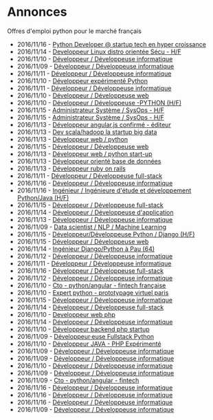 # Annonces

Offres d'emploi python pour le marché français

* 2016/11/16 - [Python Developer @ startup tech en hyper croissance](http://www.pyjobs.fr/jobs/details/4089/python-developer-startup-tech-en-hyper-croissance "Python Developer @ startup tech en hyper croissance")
* 2016/11/14 - [Developpeur Linux distro orientée Sécu - H/F](http://www.pyjobs.fr/jobs/details/4073/developpeur-linux-distro-orientee-secu-h-f "Developpeur Linux distro orientée Sécu - H/F")
* 2016/11/10 - [Développeur / Développeuse informatique](http://www.pyjobs.fr/jobs/details/4044/developpeur-developpeuse-informatique "Développeur / Développeuse informatique")
* 2016/11/09 - [Développeur / Développeuse informatique](http://www.pyjobs.fr/jobs/details/4032/developpeur-developpeuse-informatique "Développeur / Développeuse informatique")
* 2016/11/11 - [Développeur / Développeuse informatique](http://www.pyjobs.fr/jobs/details/4057/developpeur-developpeuse-informatique "Développeur / Développeuse informatique")
* 2016/11/10 - [Développeur expérimenté Python](http://www.pyjobs.fr/jobs/details/4052/developpeur-experimente-python "Développeur expérimenté Python")
* 2016/11/11 - [Développeur / Développeuse informatique](http://www.pyjobs.fr/jobs/details/4058/developpeur-developpeuse-informatique "Développeur / Développeuse informatique")
* 2016/11/10 - [Développeur / Développeuse web](http://www.pyjobs.fr/jobs/details/4054/developpeur-developpeuse-web "Développeur / Développeuse web")
* 2016/11/10 - [Développeur / Développeuse -PYTHON (H/F)](http://www.pyjobs.fr/jobs/details/4051/developpeur-developpeuse-python-h-f "Développeur / Développeuse -PYTHON (H/F)")
* 2016/11/15 - [Administrateur Système / SysOps - H/F](http://www.pyjobs.fr/jobs/details/4079/administrateur-systeme-sysops-h-f "Administrateur Système / SysOps - H/F")
* 2016/11/15 - [Administrateur Système / SysOps - H/F](http://www.pyjobs.fr/jobs/details/4080/administrateur-systeme-sysops-h-f "Administrateur Système / SysOps - H/F")
* 2016/11/13 - [Développeur angular.js confirmé - éditeur](http://www.pyjobs.fr/jobs/details/4067/developpeur-angular-js-confirme-editeur "Développeur angular.js confirmé - éditeur")
* 2016/11/13 - [Dev scala/hadoop la startup big data](http://www.pyjobs.fr/jobs/details/4068/dev-scala-hadoop-la-startup-big-data "Dev scala/hadoop la startup big data")
* 2016/11/13 - [Développeur web / python](http://www.pyjobs.fr/jobs/details/4064/developpeur-web-python "Développeur web / python")
* 2016/11/15 - [Développeur / Développeuse web](http://www.pyjobs.fr/jobs/details/4078/developpeur-developpeuse-web "Développeur / Développeuse web")
* 2016/11/13 - [Développeur web / python start-up](http://www.pyjobs.fr/jobs/details/4065/developpeur-web-python-start-up "Développeur web / python start-up")
* 2016/11/13 - [Développeur orienté base de données](http://www.pyjobs.fr/jobs/details/4066/developpeur-oriente-base-de-donnees "Développeur orienté base de données")
* 2016/11/13 - [Développeur ruby on rails](http://www.pyjobs.fr/jobs/details/4063/developpeur-ruby-on-rails "Développeur ruby on rails")
* 2016/11/11 - [Développeur / Développeuse full-stack](http://www.pyjobs.fr/jobs/details/4056/developpeur-developpeuse-full-stack "Développeur / Développeuse full-stack")
* 2016/11/16 - [Développeur / Développeuse informatique](http://www.pyjobs.fr/jobs/details/4087/developpeur-developpeuse-informatique "Développeur / Développeuse informatique")
* 2016/11/16 - [Ingénieur / Ingénieure d'étude et développement Python/Java (H/F)](http://www.pyjobs.fr/jobs/details/4086/ingenieur-ingenieure-detude-et-developpement-python-java-h-f "Ingénieur / Ingénieure d'étude et développement Python/Java (H/F)")
* 2016/11/15 - [Développeur / Développeuse full-stack](http://www.pyjobs.fr/jobs/details/4077/developpeur-developpeuse-full-stack "Développeur / Développeuse full-stack")
* 2016/11/14 - [Développeur / Développeuse d'application](http://www.pyjobs.fr/jobs/details/4072/developpeur-developpeuse-dapplication "Développeur / Développeuse d'application")
* 2016/11/13 - [Développeur / Développeuse informatique](http://www.pyjobs.fr/jobs/details/4062/developpeur-developpeuse-informatique "Développeur / Développeuse informatique")
* 2016/11/09 - [Data scientist / NLP / Machine Learning](http://www.pyjobs.fr/jobs/details/4041/data-scientist-nlp-machine-learning "Data scientist / NLP / Machine Learning")
* 2016/11/15 - [Développeur/Développeuse Python / Django (H/F)](http://www.pyjobs.fr/jobs/details/4085/developpeur-developpeuse-python-django-h-f "Développeur/Développeuse Python / Django (H/F)")
* 2016/11/15 - [Développeur / Développeuse web](http://www.pyjobs.fr/jobs/details/4076/developpeur-developpeuse-web "Développeur / Développeuse web")
* 2016/11/14 - [Ingénieur Django/Python à Pau (64)](http://www.pyjobs.fr/jobs/details/4071/ingenieur-django-python-a-pau-64 "Ingénieur Django/Python à Pau (64)")
* 2016/11/12 - [Développeur / Développeuse informatique](http://www.pyjobs.fr/jobs/details/4061/developpeur-developpeuse-informatique "Développeur / Développeuse informatique")
* 2016/11/11 - [Développeur / Développeuse informatique](http://www.pyjobs.fr/jobs/details/4055/developpeur-developpeuse-informatique "Développeur / Développeuse informatique")
* 2016/11/16 - [Développeur / Développeuse full-stack](http://www.pyjobs.fr/jobs/details/4084/developpeur-developpeuse-full-stack "Développeur / Développeuse full-stack")
* 2016/11/12 - [Développeur / Développeuse informatique](http://www.pyjobs.fr/jobs/details/4060/developpeur-developpeuse-informatique "Développeur / Développeuse informatique")
* 2016/11/10 - [Cto - python/angular - fintech française](http://www.pyjobs.fr/jobs/details/4049/cto-python-angular-fintech-francaise "Cto - python/angular - fintech française")
* 2016/11/10 - [Expert python - prototypage virtuel paris](http://www.pyjobs.fr/jobs/details/4050/expert-python-prototypage-virtuel-paris "Expert python - prototypage virtuel paris")
* 2016/11/15 - [Développeur / Développeuse informatique](http://www.pyjobs.fr/jobs/details/4074/developpeur-developpeuse-informatique "Développeur / Développeuse informatique")
* 2016/11/14 - [Développeur / Développeuse full-stack](http://www.pyjobs.fr/jobs/details/4070/developpeur-developpeuse-full-stack "Développeur / Développeuse full-stack")
* 2016/11/10 - [Developpeur web php](http://www.pyjobs.fr/jobs/details/4048/developpeur-web-php "Developpeur web php")
* 2016/11/14 - [Développeur / Développeuse informatique](http://www.pyjobs.fr/jobs/details/4069/developpeur-developpeuse-informatique "Développeur / Développeuse informatique")
* 2016/11/10 - [Développeur backend php startup](http://www.pyjobs.fr/jobs/details/4046/developpeur-backend-php-startup "Développeur backend php startup")
* 2016/11/09 - [Développeur·euse Fullstack Python](http://www.pyjobs.fr/jobs/details/4039/developpeur-euse-fullstack-python "Développeur·euse Fullstack Python")
* 2016/11/10 - [Développeur JAVA - PHP Expérimenté](http://www.pyjobs.fr/jobs/details/4047/developpeur-java-php-experimente "Développeur JAVA - PHP Expérimenté")
* 2016/11/09 - [Développeur / Développeuse informatique](http://www.pyjobs.fr/jobs/details/4019/developpeur-developpeuse-informatique "Développeur / Développeuse informatique")
* 2016/11/09 - [Développeur / Développeuse informatique](http://www.pyjobs.fr/jobs/details/4020/developpeur-developpeuse-informatique "Développeur / Développeuse informatique")
* 2016/11/10 - [Développeur / Développeuse informatique](http://www.pyjobs.fr/jobs/details/4045/developpeur-developpeuse-informatique "Développeur / Développeuse informatique")
* 2016/11/09 - [Développeur / Développeuse informatique](http://www.pyjobs.fr/jobs/details/4018/developpeur-developpeuse-informatique "Développeur / Développeuse informatique")
* 2016/11/09 - [Cto - python/angular - fintech](http://www.pyjobs.fr/jobs/details/4037/cto-python-angular-fintech "Cto - python/angular - fintech")
* 2016/11/16 - [Développeur / Développeuse informatique](http://www.pyjobs.fr/jobs/details/4083/developpeur-developpeuse-informatique "Développeur / Développeuse informatique")
* 2016/11/16 - [Développeur / Développeuse informatique](http://www.pyjobs.fr/jobs/details/4082/developpeur-developpeuse-informatique "Développeur / Développeuse informatique")
* 2016/11/16 - [Développeur / Développeuse informatique](http://www.pyjobs.fr/jobs/details/4081/developpeur-developpeuse-informatique "Développeur / Développeuse informatique")
* 2016/11/09 - [Développeur / Développeuse informatique](http://www.pyjobs.fr/jobs/details/4038/developpeur-developpeuse-informatique "Développeur / Développeuse informatique")

